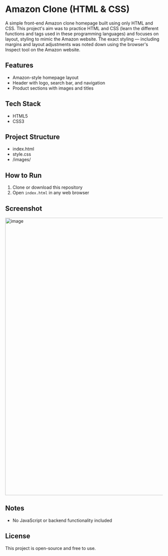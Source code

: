 # Amazon Clone (HTML & CSS)

A simple front-end Amazon clone homepage built using only HTML and CSS. This project's aim was to practice HTML and CSS (learn the different functions and tags used in these programming languages) and focuses on layout, styling to mimic the Amazon website. The exact styling  — including margins and layout adjustments was noted down using the browser's Inspect tool on the Amazon website.

## Features

- Amazon-style homepage layout
- Header with logo, search bar, and navigation
- Product sections with images and titles

## Tech Stack

- HTML5
- CSS3

## Project Structure

- index.html
- style.css
- /images/

## How to Run

1. Clone or download this repository
2. Open `index.html` in any web browser

## Screenshot
<img width="1919" height="887" alt="image" src="https://github.com/user-attachments/assets/d9cd6bce-35de-421c-89e0-54c883e18f08" />

## Notes

- No JavaScript or backend functionality included

## License

This project is open-source and free to use.


